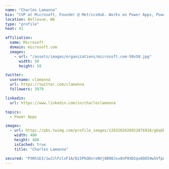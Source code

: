 ```yaml
---
name: "Charles Lamanna"
bio: "CVP at Microsoft, Founder @ MetricsHub. Works on Power Apps, Power Automate, Power Virtual Agent, Common Data Service and Dynamics 365."
location: Bellevue, WA
type: "profile"
heat: 41

affiliation:
  name: Microsoft
  domain: microsoft.com
  images:
    - url: "/assets/images/organizations/microsoft.com-50x50.jpg"
      width: 50
      height: 50

twitter:
  username: clamanna
  url: https://twitter.com/clamanna
  followers: 3979

linkedin:
  url: https://www.linkedin.com/in/charleslamanna

topics:
  - Power Apps

images:
  - url: https://pbs.twimg.com/profile_images/1263202626922876928/g6qGbHZ-_400x400.jpg
    width: 400
    height: 400
    isCached: true
    title: "Charles Lamanna"

secured: "P3Kh1E3/1wJJlFzlxF1A/Di5PkODxroNVj8B98Jxx8nP9XD2qx0QOS9wSVfpn2n62kDlP9mMCKzsl8KFVa9XgXlmcLhwXBWBbAkkHjcBF88DLPUhewrMPSMRDXLkHhoIQ9nHHLh/CbhdmwLLw84A3b6OKSF9MxTiusjNutDKE/HuE6FgtI/tihFkOoC5DzjfOEYAjQFcnWfb6pE91HyMWmwPrDcWX0uSYTlCEDoPnVa9ecKErutpzE/7gP9yNVNE42KvEGng6I5ESv2f8nY/azzJsw+H/LpQDQy9gpSdgEytRZl/QursleHfLfOOEcwb6IJTjiWdHTsrjHXDi68XNbDRswLXOZkAjxdzotGAsBPPLFYj2ZLidVzpOomdHkgr9Ixm5Xsw6BeWuuw4OmsmFMjkPFcUjohMu0pKZH63sWw=;8OMCGW+J5to/6iVYTfMh7Q=="
---
```


